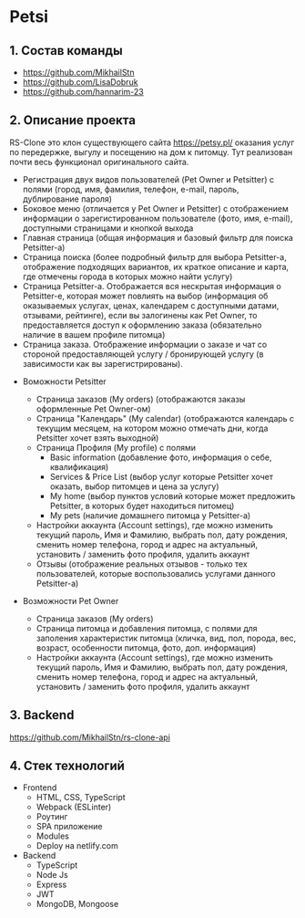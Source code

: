 # Petsi

## 1. Состав команды
- https://github.com/MikhailStn
- https://github.com/LisaDobruk
- https://github.com/hannarim-23

## 2. Описание проекта
RS-Clone это клон существующего сайта https://petsy.pl/ оказания услуг по передержке, выгулу и посещению на дом к питомцу. Тут реализован почти весь функционал оригинального сайта.

- Регистрация двух видов пользователей (Pet Owner и Petsitter)
с полями (город, имя, фамилия, телефон, e-mail, пароль, дублирование пароля)
- Боковое меню (отличается у Pet Owner и Petsitter) с отображением информации о зарегистированном пользователе (фото, имя, e-mail), доступными страницами и кнопкой выхода
- Главная страница (общая информация и базовый фильтр для поиска Petsitter-а)
- Страница поиска (более подробный фильтр для выбора Petsitter-а, отображение подходящих вариантов, их краткое описание и карта, где отмечены города в которых можно найти услугу)
- Страница Petsitter-а. Отображается вся нескрытая информация о Petsitter-е, которая может повлиять на выбор (информация об оказываемых услугах, ценах, календарем с доступными датами, отзывами, рейтинге), если вы залогинены как Pet Owner, то предоставляется доступ к оформлению заказа (обязательно наличие в вашем профиле питомца)
- Страница заказа. Отображение информации о заказе и чат со стороной предоставляющей услугу / бронирующей услугу (в зависимости как вы зарегистрированы).

* Воможности Petsitter 
    - Страница заказов (My orders) (отображаются заказы оформленные Pet Owner-ом)
    - Страница "Календарь" (My calendar) (отображаются календарь с текущим месяцем, на котором можно отмечать дни, когда Petsitter хочет взять выходной)
    - Страница Профиля (My profile) с полями
        - Basic information (добавление фото, информация о себе, квалификация)
        - Services & Price List (выбор услуг которые Petsitter хочет оказать, выбор питомцев и цена за услугу)
        - My home (выбор пунктов условий которые может предложить Petsitter, в которых будет находиться питомец)
        - My pets (наличие домашнего питомца у Petsitter-а)
    - Настройки аккаунта (Account settings), где можно изменить текущий пароль, Имя и Фамилию, выбрать пол, дату рождения, сменить номер телефона, город и адрес на актуальный,  установить / заменить фото профиля, удалить аккаунт
    - Отзывы (отображение реальных отзывов - только тех пользователей, которые воспользовались услугами данного Petsitter-а)
    
* Возможности Pet Owner
    - Страница заказов (My orders)
    - Страница питомца и добавления питомца, с полями для заполения характеристик питомца (кличка, вид, пол, порода, вес, возраст, особенности питомца, фото, доп. информация)
    - Настройки аккаунта (Account settings), где можно изменить текущий пароль, Имя и Фамилию, выбрать пол, дату рождения, сменить номер телефона, город и адрес на актуальный,  установить / заменить фото профиля, удалить аккаунт

## 3. Backend
https://github.com/MikhailStn/rs-clone-api

## 4. Стек технологий
* Frontend
    - HTML, CSS, TypeScript
    - Webpack (ESLinter)
    - Роутинг
    - SPA приложение
    - Modules
    - Deploy на netlify.com
* Backend
    - TypeScript
    - Node Js
    - Express
    - JWT
    - MongoDB, Mongoose
